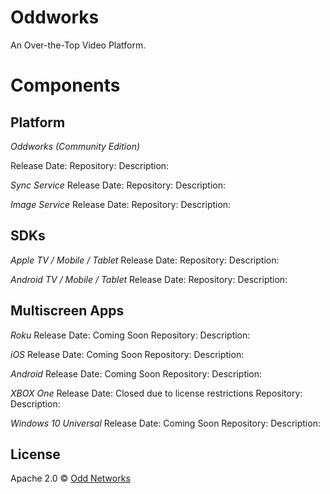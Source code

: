 Oddworks
========
An Over-the-Top Video Platform.

Components
==========

Platform
--------

*Oddworks (Community Edition)*

Release Date: 
Repository:
Description:

*Sync Service*
Release Date: 
Repository:
Description:

*Image Service*
Release Date: 
Repository:
Description:

SDKs
----
*Apple TV / Mobile / Tablet*
Release Date: 
Repository:
Description:

*Android TV / Mobile / Tablet*
Release Date: 
Repository:
Description:

Multiscreen Apps
----------------

*Roku*
Release Date: Coming Soon
Repository:
Description:

*iOS*
Release Date: Coming Soon
Repository:
Description:

*Android*
Release Date: Coming Soon
Repository:
Description:

*XBOX One*
Release Date: Closed due to license restrictions
Repository:
Description:

*Windows 10 Universal*
Release Date: Coming Soon
Repository:
Description:


License
-------
Apache 2.0 © [Odd Networks](http://oddnetworks.com)
